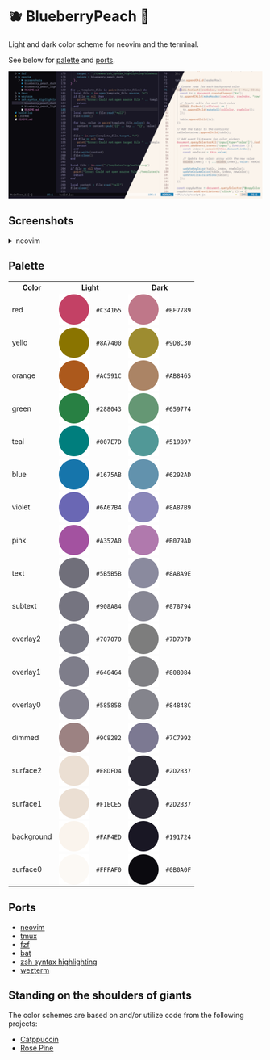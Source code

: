 # 🫐 BlueberryPeach 🍑

Light and dark color scheme for neovim and the terminal.

See below for [palette](#palette) and [ports](#ports).

<p align="center">
  <img src="./assets/social.png" alt="BlueberryPeach theme screenshot" />
</p>

## Screenshots

<details>
<summary>neovim</summary>
  <p align="center">
    <img src="./ports/neovim/screenshots/light.png" alt="BlueberryPeach light variant" />
    <img src="./ports/neovim/screenshots/dark.png" alt="BlueberryPeach dark variant" />
  </p>
</details>

## Palette

<table>
  <tr>
    <th>Color</th>
    <th colspan="2">Light</th>
    <th colspan="2">Dark</th>
  </tr>
  <tr>
	<td>red</td>
    <td><img valign='middle' src="./assets/light_red.svg" /></td>
    <td><code>#C34165</code></td>
    <td><img valign='middle' src="./assets/dark_red.svg" /></td>
    <td><code>#BF7789</code></td>
  </tr>
  <tr>
	<td>yello</td>
    <td><img valign='middle' src="./assets/light_yello.svg" /></td>
    <td><code>#8A7400</code></td>
    <td><img valign='middle' src="./assets/dark_yello.svg" /></td>
    <td><code>#9D8C30</code></td>
  </tr>
  <tr>
	<td>orange</td>
    <td><img valign='middle' src="./assets/light_orange.svg" /></td>
    <td><code>#AC591C</code></td>
    <td><img valign='middle' src="./assets/dark_orange.svg" /></td>
    <td><code>#AB8465</code></td>
  </tr>
  <tr>
	<td>green</td>
    <td><img valign='middle' src="./assets/light_green.svg" /></td>
    <td><code>#288043</code></td>
    <td><img valign='middle' src="./assets/dark_green.svg" /></td>
    <td><code>#659774</code></td>
  </tr>
  <tr>
	<td>teal</td>
    <td><img valign='middle' src="./assets/light_teal.svg" /></td>
    <td><code>#007E7D</code></td>
    <td><img valign='middle' src="./assets/dark_teal.svg" /></td>
    <td><code>#519897</code></td>
  </tr>
  <tr>
	<td>blue</td>
    <td><img valign='middle' src="./assets/light_blue.svg" /></td>
    <td><code>#1675AB</code></td>
    <td><img valign='middle' src="./assets/dark_blue.svg" /></td>
    <td><code>#6292AD</code></td>
  </tr>
  <tr>
	<td>violet</td>
    <td><img valign='middle' src="./assets/light_violet.svg" /></td>
    <td><code>#6A67B4</code></td>
    <td><img valign='middle' src="./assets/dark_violet.svg" /></td>
    <td><code>#8A87B9</code></td>
  </tr>
  <tr>
	<td>pink</td>
    <td><img valign='middle' src="./assets/light_pink.svg" /></td>
    <td><code>#A352A0</code></td>
    <td><img valign='middle' src="./assets/dark_pink.svg" /></td>
    <td><code>#B079AD</code></td>
  </tr>
  <tr>
	<td>text</td>
    <td><img valign='middle' src="./assets/light_text.svg" /></td>
    <td><code>#5B5B5B</code></td>
    <td><img valign='middle' src="./assets/dark_text.svg" /></td>
    <td><code>#8A8A9E</code></td>
  </tr>
  <tr>
	<td>subtext</td>
    <td><img valign='middle' src="./assets/light_subtext.svg" /></td>
    <td><code>#908A84</code></td>
    <td><img valign='middle' src="./assets/dark_subtext.svg" /></td>
    <td><code>#878794</code></td>
  </tr>
  <tr>
	<td>overlay2</td>
    <td><img valign='middle' src="./assets/light_overlay2.svg" /></td>
    <td><code>#707070</code></td>
    <td><img valign='middle' src="./assets/dark_overlay2.svg" /></td>
    <td><code>#7D7D7D</code></td>
  </tr>
  <tr>
	<td>overlay1</td>
    <td><img valign='middle' src="./assets/light_overlay1.svg" /></td>
    <td><code>#646464</code></td>
    <td><img valign='middle' src="./assets/dark_overlay1.svg" /></td>
    <td><code>#808084</code></td>
  </tr>
  <tr>
	<td>overlay0</td>
    <td><img valign='middle' src="./assets/light_overlay0.svg" /></td>
    <td><code>#585858</code></td>
    <td><img valign='middle' src="./assets/dark_overlay0.svg" /></td>
    <td><code>#84848C</code></td>
  </tr>
  <tr>
	<td>dimmed</td>
    <td><img valign='middle' src="./assets/light_dimmed.svg" /></td>
    <td><code>#9C8282</code></td>
    <td><img valign='middle' src="./assets/dark_dimmed.svg" /></td>
    <td><code>#7C7992</code></td>
  </tr>
  <tr>
	<td>surface2</td>
    <td><img valign='middle' src="./assets/light_surface2.svg" /></td>
    <td><code>#E8DFD4</code></td>
    <td><img valign='middle' src="./assets/dark_surface2.svg" /></td>
    <td><code>#2D2B37</code></td>
  </tr>
  <tr>
	<td>surface1</td>
    <td><img valign='middle' src="./assets/light_surface1.svg" /></td>
    <td><code>#F1ECE5</code></td>
    <td><img valign='middle' src="./assets/dark_surface1.svg" /></td>
    <td><code>#2D2B37</code></td>
  </tr>
  <tr>
	<td>background</td>
    <td><img valign='middle' src="./assets/light_background.svg" /></td>
    <td><code>#FAF4ED</code></td>
    <td><img valign='middle' src="./assets/dark_background.svg" /></td>
    <td><code>#191724</code></td>
  </tr>
  <tr>
	<td>surface0</td>
    <td><img valign='middle' src="./assets/light_surface0.svg" /></td>
    <td><code>#FFFAF0</code></td>
    <td><img valign='middle' src="./assets/dark_surface0.svg" /></td>
    <td><code>#0B0A0F</code></td>
  </tr>
</table>

## Ports

- [neovim](./ports/neovim)
- [tmux](./ports/tmux)
- [fzf](./ports/fzf)
- [bat](./ports/bat)
- [zsh syntax highlighting](./ports/zsh_syntax_highlighting)
- [wezterm](./ports/wezterm)

## Standing on the shoulders of giants

The color schemes are based on and/or utilize code from the following projects:

- [Catppuccin](https://github.com/catppuccin/catppuccin)
- [Rosé Pine](https://github.com/rose-pine/rose-pine-theme)
